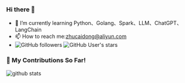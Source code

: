 ### Hi there 👋
 - 🌱 I’m currently learning Python、Golang、Spark、LLM、ChatGPT、LangChain
 - 📫 How to reach me:zhucaidong@aliyun.com
 - ![GitHub followers](https://img.shields.io/github/followers/CodeDevNinja?style=social) ![GitHub User's stars](https://img.shields.io/github/stars/CodeDevNinja?style=social)
### 🌱 My Contributions So Far!
![github stats](https://github-readme-stats.vercel.app/api?username=CodeDevNinja&show_icons=true)
<!--
**caidongHui/caidongHui** is a ✨ _special_ ✨ repository because its `README.md` (this file) appears on your GitHub profile.

Here are some ideas to get you started:

- 🔭 I’m currently working on ...
- 🌱 I’m currently learning ...
- 👯 I’m looking to collaborate on ...
- 🤔 I’m looking for help with ...
- 💬 Ask me about ...
- 📫 How to reach me: ...
- 😄 Pronouns: ...
- ⚡ Fun fact: ...
-->
